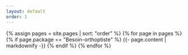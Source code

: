 ```yaml
---
layout: default
order: 1
---
```


{% assign pages = site.pages | sort: "order" %}
{% for page in pages %}
  {% if page.package == "Besoin-orthoptiste" %}
    {{- page.content | markdownify -}}
  {% endif %}
{% endfor %}